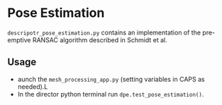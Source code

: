 # Pose Estimation

`descripotr_pose_estimation.py` contains an implementation of the pre-emptive RANSAC algorithm
described in Schmidt et al.

## Usage
- aunch the `mesh_processing_app.py` (setting variables in CAPS as needed).L
- In the director python terminal run `dpe.test_pose_estimation()`.
